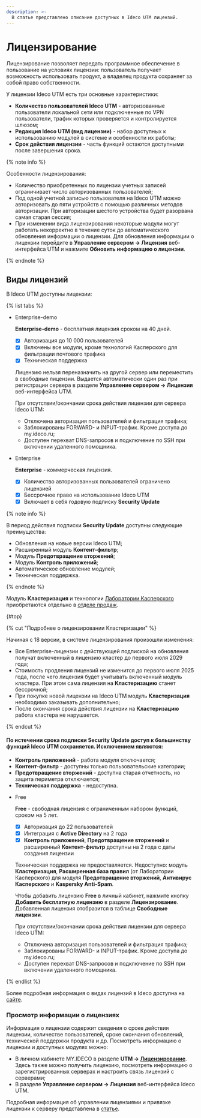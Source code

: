 ```yaml
---
description: >-
  В статье представлено описание доступных в Ideco UTM лицензий.
---
```


# Лицензирование

Лицензирование позволяет передать программное обеспечение в пользование на условиях лицензии: пользователь получает возможность использовать продукт, а владелец продукта сохраняет за собой право собственности.

У лицензии Ideco UTM есть три основные характеристики:

* **Количество пользователей Ideco UTM** - авторизованные пользователи локальной сети или подключенные по VPN пользователи, трафик которых проверяется и контролируется шлюзом;
* **Редакция Ideco UTM (вид лицензии)** - набор доступных к использованию модулей в системе и особенности их работы;
* **Срок действия лицензии** - часть функций остаются доступными после завершения срока.

{% note info %}

Особенности лицензирования:

* Количество приобретенных по лицензии учетных записей ограничивает число авторизованных пользователей;
* Под одной учетной записью пользователя на Ideco UTM можно авторизовать до пяти устройств с помощью различных методов авторизации. При авторизации шестого устройства будет разорвана самая старая сессия;
* При изменении вида лицензирования некоторые модули могут работать некорректно в течение суток до автоматического обновления информации о лицензии. Для обновления информации о лицензии перейдите в **Управление сервером -> Лицензия** веб-интерфейса UTM и нажмите **Обновить информацию о лицензии**.

{% endnote %}

## Виды лицензий

В Ideco UTM доступны лицензии:

{% list tabs %}

- Enterprise-demo

  **Enterprise-demo** - бесплатная лицензия сроком на 40 дней.

  * [x] Авторизация до 10 000 пользователей
  * [x] Включены все модули, кроме технологий Касперского для фильтрации почтового трафика
  * [x] Техническая поддержка

  Лицензию нельзя переназначить на другой сервер или переместить в свободные лицензии. Выдается автоматически один раз при регистрации сервера в разделе **Управление сервером -> Лицензия** веб-интерфейса UTM.

  При отсутствии/окончании срока действия лицензии для сервера Ideco UTM:
  * Отключена авторизация пользователей и фильтрация трафика;
  * Заблокированы FORWARD- и INPUT-трафик. Кроме доступа до my.ideco.ru;
  * Доступен перехват DNS-запросов и подключение по SSH при включении удаленного помощника.

- Enterprise

  **Enterprise** - коммерческая лицензия.

  * [x] Количество авторизованных пользователей ограничено лицензией
  * [x] Бессрочное право на использование Ideco UTM
  * [x] Включает в себя годовую подписку **Security Update**

{% note info %}

В период действия подписки **Security Update** доступны следующие преимущества:

* Обновления на новые версии Ideco UTM;
* Расширенный модуль **Контент-фильтр**;
* Модуль **Предотвращение вторжений**;
* Модуль **Контроль приложений**;
* Автоматическое обновление модулей;
* Техническая поддержка.

{% endnote %}

Модуль **Кластеризация** и технологии [Лаборатории Касперского](https://ideco.ru/kaspersky) приобретаются отдельно в [отделе продаж](https://ideco.ru/kontakty).

{#top}

{% cut "Подробнее о лицензировании Кластеризации" %}

Начиная с 18 версии, в системе лицензирования произошли изменения:

* Все Enterprise-лицензии с действующей подпиской на обновления получат включенный в лицензию кластер до первого июля 2029 года;
* Стоимость продления лицензий не изменится до первого июля 2025 года, после чего лицензия будет учитывать включенный модуль кластера. При этом сама лицензия на **Кластеризацию** станет бессрочной;
* При покупке новой лицензии на Ideco UTM модуль **Кластеризация** необходимо заказывать дополнительно;
* После окончания срока действия лицензии на **Кластеризацию** работа кластера не нарушается.
  

{% endcut %}

#### По истечении срока подписки **Security Update** доступ к большинству функций Ideco UTM сохраняется. Исключением являются:

* **Контроль приложений** - работа модуля отключается;
* **Контент-фильтр** - доступны только пользовательские категории;
* **Предотвращение вторжений** - доступна старая отчетность, но защита периметра отключается;
* **Техническая поддержка** - недоступна.

- Free

  **Free** - свободная лицензия с ограниченным набором функций, сроком на 5 лет.

  * [x] Авторизация до 22 пользователей
  * [x] Интеграция с **Active Directory** на 2 года
  * [x] **Контроль приложений**, **Предотвращение вторжений** и расширенный **Контент-фильтр** доступны на 2 года с даты создания лицензии
    
  Техническая поддержка не предоставляется. Недоступно: модуль **Кластеризация**, **Расширенная база правил** (от Лаборатории Касперского) для модуля **Предотвращение вторжений**, **Антивирус Касперского** и **Kaspersky Anti-Spam**.

  Чтобы добавить лицензию **Free** в личный кабинет, нажмите кнопку **Добавить бесплатную лицензию** в разделе **Лицензирование**. Добавленная лицензия отобразится в таблице **Свободные лицензии**.

  При отсутствии/окончании срока действия лицензии для сервера Ideco UTM:
  * Отключена авторизация пользователей и фильтрация трафика;
  * Заблокированы FORWARD- и INPUT-трафик. Кроме доступа до my.ideco.ru;
  * Доступен перехват DNS-запросов и подключение по SSH при включении удаленного помощника.

{% endlist %}

Более подробная информация о видах лицензий в Ideco доступна на [сайте](https://ideco.ru/sravnenie-versiy).

### Просмотр информации о лицензиях

Информация о лицензии содержит сведения о сроке действия лицензии, количестве пользователей, сроке окончания обновлений, технической поддержки продукта и др. Посмотреть информацию о лицензии и доступных модулях можно:

* В личном кабинете MY.IDECO в разделе **UTM -> [Лицензирование](https://my.ideco.ru)**. Здесь также можно получить лицензию, посмотреть информацию о зарегистрированных серверах и настроить связь лицензий с серверами;
* В разделе **Управление сервером -> Лицензия** веб-интерфейса Ideco UTM.

Подробная информация об управлении лицензиями и привязке лицензии к серверу представлена в [статье](../../ngfw/settings/server-management/license-management.md).
